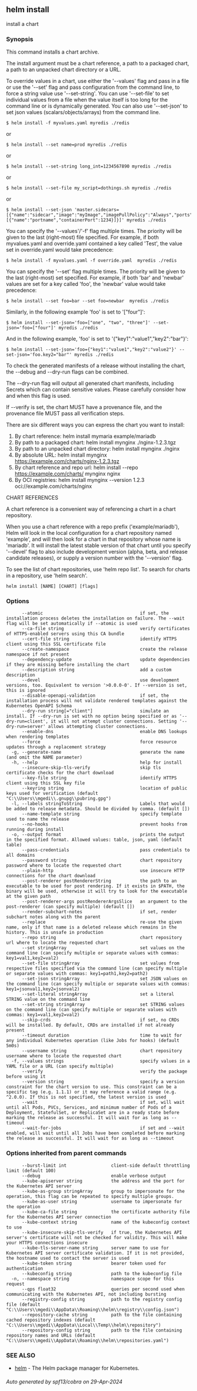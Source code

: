 ## helm install

install a chart

### Synopsis


This command installs a chart archive.

The install argument must be a chart reference, a path to a packaged chart,
a path to an unpacked chart directory or a URL.

To override values in a chart, use either the '--values' flag and pass in a file
or use the '--set' flag and pass configuration from the command line, to force
a string value use '--set-string'. You can use '--set-file' to set individual
values from a file when the value itself is too long for the command line
or is dynamically generated. You can also use '--set-json' to set json values
(scalars/objects/arrays) from the command line.

    $ helm install -f myvalues.yaml myredis ./redis

or

    $ helm install --set name=prod myredis ./redis

or

    $ helm install --set-string long_int=1234567890 myredis ./redis

or

    $ helm install --set-file my_script=dothings.sh myredis ./redis

or

    $ helm install --set-json 'master.sidecars=[{"name":"sidecar","image":"myImage","imagePullPolicy":"Always","ports":[{"name":"portname","containerPort":1234}]}]' myredis ./redis


You can specify the '--values'/'-f' flag multiple times. The priority will be given to the
last (right-most) file specified. For example, if both myvalues.yaml and override.yaml
contained a key called 'Test', the value set in override.yaml would take precedence:

    $ helm install -f myvalues.yaml -f override.yaml  myredis ./redis

You can specify the '--set' flag multiple times. The priority will be given to the
last (right-most) set specified. For example, if both 'bar' and 'newbar' values are
set for a key called 'foo', the 'newbar' value would take precedence:

    $ helm install --set foo=bar --set foo=newbar  myredis ./redis

Similarly, in the following example 'foo' is set to '["four"]': 

    $ helm install --set-json='foo=["one", "two", "three"]' --set-json='foo=["four"]' myredis ./redis

And in the following example, 'foo' is set to '{"key1":"value1","key2":"bar"}':

    $ helm install --set-json='foo={"key1":"value1","key2":"value2"}' --set-json='foo.key2="bar"' myredis ./redis

To check the generated manifests of a release without installing the chart,
the --debug and --dry-run flags can be combined.

The --dry-run flag will output all generated chart manifests, including Secrets
which can contain sensitive values. Please carefully consider how and when this
flag is used.

If --verify is set, the chart MUST have a provenance file, and the provenance
file MUST pass all verification steps.

There are six different ways you can express the chart you want to install:

1. By chart reference: helm install mymaria example/mariadb
2. By path to a packaged chart: helm install mynginx ./nginx-1.2.3.tgz
3. By path to an unpacked chart directory: helm install mynginx ./nginx
4. By absolute URL: helm install mynginx https://example.com/charts/nginx-1.2.3.tgz
5. By chart reference and repo url: helm install --repo https://example.com/charts/ mynginx nginx
6. By OCI registries: helm install mynginx --version 1.2.3 oci://example.com/charts/nginx

CHART REFERENCES

A chart reference is a convenient way of referencing a chart in a chart repository.

When you use a chart reference with a repo prefix ('example/mariadb'), Helm will look in the local
configuration for a chart repository named 'example', and will then look for a
chart in that repository whose name is 'mariadb'. It will install the latest stable version of that chart
until you specify '--devel' flag to also include development version (alpha, beta, and release candidate releases), or
supply a version number with the '--version' flag.

To see the list of chart repositories, use 'helm repo list'. To search for
charts in a repository, use 'helm search'.


```
helm install [NAME] [CHART] [flags]
```

### Options

```
      --atomic                                     if set, the installation process deletes the installation on failure. The --wait flag will be set automatically if --atomic is used
      --ca-file string                             verify certificates of HTTPS-enabled servers using this CA bundle
      --cert-file string                           identify HTTPS client using this SSL certificate file
      --create-namespace                           create the release namespace if not present
      --dependency-update                          update dependencies if they are missing before installing the chart
      --description string                         add a custom description
      --devel                                      use development versions, too. Equivalent to version '>0.0.0-0'. If --version is set, this is ignored
      --disable-openapi-validation                 if set, the installation process will not validate rendered templates against the Kubernetes OpenAPI Schema
      --dry-run string[="client"]                  simulate an install. If --dry-run is set with no option being specified or as '--dry-run=client', it will not attempt cluster connections. Setting '--dry-run=server' allows attempting cluster connections.
      --enable-dns                                 enable DNS lookups when rendering templates
      --force                                      force resource updates through a replacement strategy
  -g, --generate-name                              generate the name (and omit the NAME parameter)
  -h, --help                                       help for install
      --insecure-skip-tls-verify                   skip tls certificate checks for the chart download
      --key-file string                            identify HTTPS client using this SSL key file
      --keyring string                             location of public keys used for verification (default "C:\\Users\\mgedi\\.gnupg\\pubring.gpg")
  -l, --labels stringToString                      Labels that would be added to release metadata. Should be divided by comma. (default [])
      --name-template string                       specify template used to name the release
      --no-hooks                                   prevent hooks from running during install
  -o, --output format                              prints the output in the specified format. Allowed values: table, json, yaml (default table)
      --pass-credentials                           pass credentials to all domains
      --password string                            chart repository password where to locate the requested chart
      --plain-http                                 use insecure HTTP connections for the chart download
      --post-renderer postRendererString           the path to an executable to be used for post rendering. If it exists in $PATH, the binary will be used, otherwise it will try to look for the executable at the given path
      --post-renderer-args postRendererArgsSlice   an argument to the post-renderer (can specify multiple) (default [])
      --render-subchart-notes                      if set, render subchart notes along with the parent
      --replace                                    re-use the given name, only if that name is a deleted release which remains in the history. This is unsafe in production
      --repo string                                chart repository url where to locate the requested chart
      --set stringArray                            set values on the command line (can specify multiple or separate values with commas: key1=val1,key2=val2)
      --set-file stringArray                       set values from respective files specified via the command line (can specify multiple or separate values with commas: key1=path1,key2=path2)
      --set-json stringArray                       set JSON values on the command line (can specify multiple or separate values with commas: key1=jsonval1,key2=jsonval2)
      --set-literal stringArray                    set a literal STRING value on the command line
      --set-string stringArray                     set STRING values on the command line (can specify multiple or separate values with commas: key1=val1,key2=val2)
      --skip-crds                                  if set, no CRDs will be installed. By default, CRDs are installed if not already present
      --timeout duration                           time to wait for any individual Kubernetes operation (like Jobs for hooks) (default 5m0s)
      --username string                            chart repository username where to locate the requested chart
  -f, --values strings                             specify values in a YAML file or a URL (can specify multiple)
      --verify                                     verify the package before using it
      --version string                             specify a version constraint for the chart version to use. This constraint can be a specific tag (e.g. 1.1.1) or it may reference a valid range (e.g. ^2.0.0). If this is not specified, the latest version is used
      --wait                                       if set, will wait until all Pods, PVCs, Services, and minimum number of Pods of a Deployment, StatefulSet, or ReplicaSet are in a ready state before marking the release as successful. It will wait for as long as --timeout
      --wait-for-jobs                              if set and --wait enabled, will wait until all Jobs have been completed before marking the release as successful. It will wait for as long as --timeout
```

### Options inherited from parent commands

```
      --burst-limit int                 client-side default throttling limit (default 100)
      --debug                           enable verbose output
      --kube-apiserver string           the address and the port for the Kubernetes API server
      --kube-as-group stringArray       group to impersonate for the operation, this flag can be repeated to specify multiple groups.
      --kube-as-user string             username to impersonate for the operation
      --kube-ca-file string             the certificate authority file for the Kubernetes API server connection
      --kube-context string             name of the kubeconfig context to use
      --kube-insecure-skip-tls-verify   if true, the Kubernetes API server's certificate will not be checked for validity. This will make your HTTPS connections insecure
      --kube-tls-server-name string     server name to use for Kubernetes API server certificate validation. If it is not provided, the hostname used to contact the server is used
      --kube-token string               bearer token used for authentication
      --kubeconfig string               path to the kubeconfig file
  -n, --namespace string                namespace scope for this request
      --qps float32                     queries per second used when communicating with the Kubernetes API, not including bursting
      --registry-config string          path to the registry config file (default "C:\\Users\\mgedi\\AppData\\Roaming\\helm\\registry\\config.json")
      --repository-cache string         path to the file containing cached repository indexes (default "C:\\Users\\mgedi\\AppData\\Local\\Temp\\helm\\repository")
      --repository-config string        path to the file containing repository names and URLs (default "C:\\Users\\mgedi\\AppData\\Roaming\\helm\\repositories.yaml")
```

### SEE ALSO

* [helm](helm.md)	 - The Helm package manager for Kubernetes.

###### Auto generated by spf13/cobra on 29-Apr-2024
